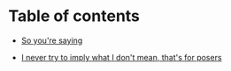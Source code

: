 # Table of contents

* [So you're saying](README.md)

* [I never try to imply what I don't mean, that's for posers](https://github.com/)
